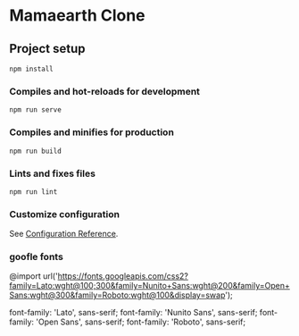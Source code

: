# Mamaearth Clone

## Project setup
```
npm install
```

### Compiles and hot-reloads for development
```
npm run serve
```

### Compiles and minifies for production
```
npm run build
```

### Lints and fixes files
```
npm run lint
```

### Customize configuration
See [Configuration Reference](https://cli.vuejs.org/config/).

### goofle fonts
@import url('https://fonts.googleapis.com/css2?family=Lato:wght@100;300&family=Nunito+Sans:wght@200&family=Open+Sans:wght@300&family=Roboto:wght@100&display=swap');

font-family: 'Lato', sans-serif;
font-family: 'Nunito Sans', sans-serif;
font-family: 'Open Sans', sans-serif;
font-family: 'Roboto', sans-serif;
